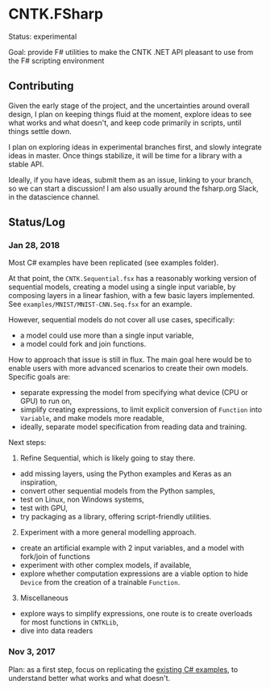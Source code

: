 # CNTK.FSharp

Status: experimental

Goal: provide F# utilities to make the CNTK .NET API pleasant to use from the F# scripting environment

## Contributing

Given the early stage of the project, and the uncertainties around overall design, 
I plan on keeping things fluid at the moment, explore ideas to see what works and what doesn't, 
and keep code primarily in scripts, until things settle down.

I plan on exploring ideas in experimental branches first, and slowly integrate ideas in master. 
Once things stabilize, it will be time for a library with a stable API. 

Ideally, if you have ideas, submit them as an issue, linking to your branch, 
so we can start a discussion! I am also usually around the fsharp.org Slack, in the datascience channel.

## Status/Log

### Jan 28, 2018

Most C# examples have been replicated (see examples folder).

At that point, the `CNTK.Sequential.fsx` has a reasonably working version of sequential models, 
creating a model using a single input variable, by composing layers in a linear fashion, with 
a few basic layers implemented. See `examples/MNIST/MNIST-CNN.Seq.fsx` for an example.

However, sequential models do not cover all use cases, specifically:

- a model could use more than a single input variable,
- a model could fork and join functions.

How to approach that issue is still in flux. The main goal here would be to enable users with more 
advanced scenarios to create their own models. Specific goals are:

- separate expressing the model from specifying what device (CPU or GPU) to run on,
- simplify creating expressions, to limit explicit conversion of `Function` into `Variable`, and 
make models more readable,
- ideally, separate model specification from reading data and training.

Next steps:

1. Refine Sequential, which is likely going to stay there. 

- add missing layers, using the Python examples and Keras as an inspiration,
- convert other sequential models from the Python samples,
- test on Linux, non Windows systems,
- test with GPU,
- try packaging as a library, offering script-friendly utilities.

2. Experiment with a more general modelling approach.

- create an artificial example with 2 input variables, and a model with fork/join of functions
- experiment with other complex models, if available,
- explore whether computation expressions are a viable option to hide `Device` from the creation of a trainable `Function`.

3. Miscellaneous

- explore ways to simplify expressions, one route is to create overloads for most functions in `CNTKLib`,
- dive into data readers

### Nov 3, 2017

Plan: as a first step, focus on replicating the 
[existing C# examples](https://github.com/Microsoft/CNTK/tree/master/Examples/TrainingCSharp), 
to understand better what works and what doesn't. 

